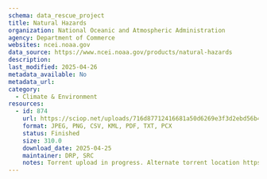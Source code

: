 ```yaml
---
schema: data_rescue_project 
title: Natural Hazards
organization: National Oceanic and Atmospheric Administration
agency: Department of Commerce
websites: ncei.noaa.gov
data_source: https://www.ncei.noaa.gov/products/natural-hazards
description: 
last_modified: 2025-04-26
metadata_available: No
metadata_url: 
category:
  - Climate & Environment 
resources:
  - id: 874
    url: https://sciop.net/uploads/716d87712416681a50d6269e3f3d2ebd56b4ff2d
    format: JPEG, PNG, CSV, KML, PDF, TXT, PCX
    status: Finished
    size: 310.0
    download_date: 2025-04-25
    maintainer: DRP, SRC
    notes: Torrent upload in progress. Alternate torrent location https://academictorrents.com/details/716d87712416681a50d6269e3f3d2ebd56b4ff2d
---
```

